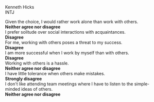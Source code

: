 Kenneth Hicks  
INTJ


Given the choice, I would rather work alone than work with others.  
**Neither agree nor disagree**  
I prefer solitude over social interactions with acquaintances.  
**Disagree**  
For me, working with others poses a threat to my success.  
**Disagree**  
I am more successful when I work by myself than with others.  
**Disagree**  
Working with others is a hassle.  
**Neither agree nor disagree**  
I have little tolerance when others make mistakes.  
**Strongly disagree**  
I don't like attending team meetings where I have to listen to the simple-minded ideas of others.                
**Neither agree nor disagree**  
